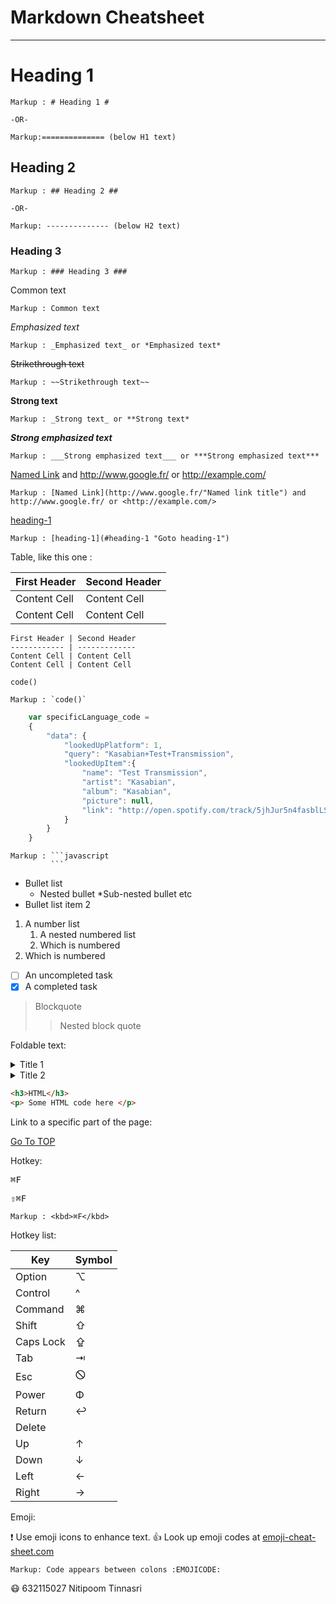 Markdown Cheatsheet<a name="TOP"></a>
===================

- - - -
# Heading 1 #

    Markup : # Heading 1 #

    -OR-

    Markup:============== (below H1 text)

## Heading 2 ##

    Markup : ## Heading 2 ##
    
    -OR-

    Markup: -------------- (below H2 text)

### Heading 3 ###

    Markup : ### Heading 3 ###

Common text

    Markup : Common text

_Emphasized text_

    Markup : _Emphasized text_ or *Emphasized text*

~~Strikethrough text~~

    Markup : ~~Strikethrough text~~

__Strong text__

    Markup : _Strong text_ or **Strong text*

___Strong emphasized text___

    Markup : ___Strong emphasized text___ or ***Strong emphasized text***

[Named Link](http://www.google.fr/ "Named link title") and http://www.google.fr/ or <http://example.com/>

    Markup : [Named Link](http://www.google.fr/"Named link title") and http://www.google.fr/ or <http://example.com/>

[heading-1](#heading-1 "Goto heading-1")

    Markup : [heading-1](#heading-1 "Goto heading-1")

 Table, like this one : 

 First Header | Second Header
 ------------ | -------------
 Content Cell | Content Cell
 Content Cell | Content Cell

 ```
 First Header | Second Header
 ------------ | -------------
 Content Cell | Content Cell
 Content Cell | Content Cell
 ```

 `code()`
    
    Markup : `code()`

```javascript
    var specificLanguage_code = 
    {
        "data": {
            "lookedUpPlatform": 1,
            "query": "Kasabian+Test+Transmission",
            "lookedUpItem":{
                "name": "Test Transmission",
                "artist": "Kasabian",
                "album": "Kasabian",
                "picture": null,
                "link": "http://open.spotify.com/track/5jhJur5n4fasblLSCOcrTp"
            }
        }
    }
```

    Markup : ```javascript
             ```

* Bullet list
    * Nested bullet
        *Sub-nested bullet etc
* Bullet list item 2
1. A number list
    1. A nested numbered list
    2. Which is numbered
2. Which is numbered

- [ ] An uncompleted task
- [x] A completed task

> Blockquote
>> Nested block quote

Foldable text:

<details>
    <summary>Title 1 </summary>
    <p>Content 1 Content 1 Content 1 Content 1 Content 1 </p>
</details>
<details>
    <summary>Title 2 </summary>
    <p>Content 2 Content 2 Content 2 Content 2 Content 2 </p>
</details>

```html
<h3>HTML</h3>
<p> Some HTML code here </p>
```

Link to a specific part of the page:

[Go To TOP](#TOP)

Hotkey:

<kbd>⌘F</kbd>

<kbd>⇧⌘F</kbd>

    Markup : <kbd>⌘F</kbd>

Hotkey list:

| Key | Symbol |
| --- | --- |
| Option | ⌥ |
| Control | ^ |
| Command | ⌘ |
| Shift | ⇧ |
| Caps Lock | ⇪ |
| Tab | ⇥ |
| Esc | 🛇 |
| Power | Φ |
| Return | ↩ | 
| Delete | |
| Up | ↑ |
| Down | ↓ |
| Left | ← |
| Right | → |

Emoji: 

:exclamation: Use emoji icons to enhance text. :+1: Look up emoji codes at [emoji-cheat-sheet.com](http://emoji-cheat-sheet.com/)

    Markup: Code appears between colons :EMOJICODE:

:mask:
632115027 Nitipoom Tinnasri